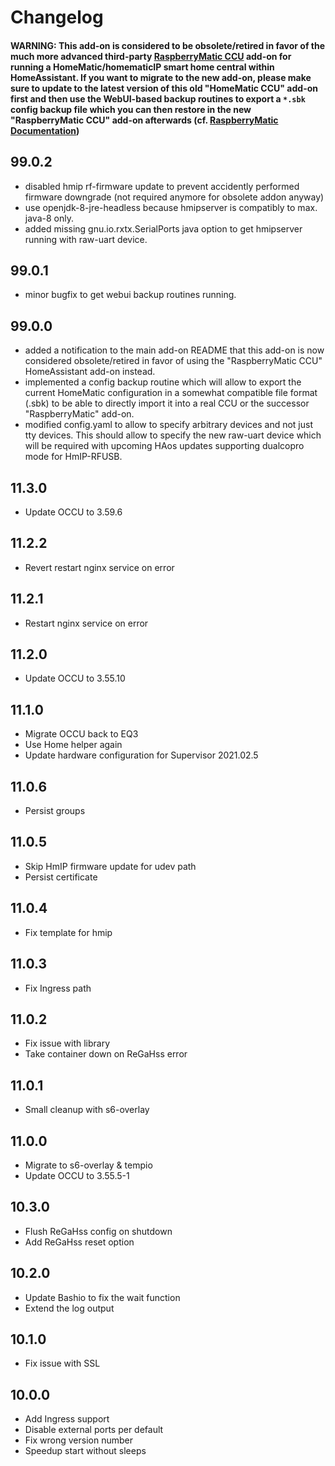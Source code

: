 # Changelog

#### WARNING: This add-on is considered to be obsolete/retired in favor of the much more advanced third-party [RaspberryMatic CCU](https://github.com/jens-maus/RaspberryMatic/tree/master/home-assistant-addon) add-on for running a HomeMatic/homematicIP smart home central within HomeAssistant. If you want to migrate to the new add-on, please make sure to update to the latest version of this old "HomeMatic CCU" add-on first and then use the WebUI-based backup routines to export a `*.sbk` config backup file which you can then restore in the new "RaspberryMatic CCU" add-on afterwards (cf. [RaspberryMatic Documentation](https://github.com/jens-maus/RaspberryMatic/wiki/Installation-HomeAssistant))

## 99.0.2

- disabled hmip rf-firmware update to prevent accidently performed
  firmware downgrade (not required anymore for obsolete addon anyway)
- use openjdk-8-jre-headless because hmipserver is compatibly to
  max. java-8 only.
- added missing gnu.io.rxtx.SerialPorts java option to get hmipserver
  running with raw-uart device.

## 99.0.1

- minor bugfix to get webui backup routines running.

## 99.0.0

- added a notification to the main add-on README that this add-on
  is now considered obsolete/retired in favor of using the
  "RaspberryMatic CCU" HomeAssistant add-on instead.
- implemented a config backup routine which will allow to export
  the current HomeMatic configuration in a somewhat compatible
  file format (.sbk) to be able to directly import it into a
  real CCU or the successor "RaspberryMatic" add-on.
- modified config.yaml to allow to specify arbitrary devices and
  not just tty devices. This should allow to specify the new
  raw-uart device which will be required with upcoming HAos updates
  supporting dualcopro mode for HmIP-RFUSB.

## 11.3.0

- Update OCCU to 3.59.6

## 11.2.2

- Revert restart nginx service on error

## 11.2.1

- Restart nginx service on error

## 11.2.0

- Update OCCU to 3.55.10

## 11.1.0

- Migrate OCCU back to EQ3
- Use Home helper again
- Update hardware configuration for Supervisor 2021.02.5

## 11.0.6

- Persist groups

## 11.0.5

- Skip HmIP firmware update for udev path
- Persist certificate

## 11.0.4

- Fix template for hmip

## 11.0.3

- Fix Ingress path

## 11.0.2

- Fix issue with library
- Take container down on ReGaHss error

## 11.0.1

- Small cleanup with s6-overlay

## 11.0.0

- Migrate to s6-overlay & tempio
- Update OCCU to 3.55.5-1

## 10.3.0

- Flush ReGaHss config on shutdown
- Add ReGaHss reset option

## 10.2.0

- Update Bashio to fix the wait function
- Extend the log output

## 10.1.0

- Fix issue with SSL

## 10.0.0

- Add Ingress support
- Disable external ports per default
- Fix wrong version number
- Speedup start without sleeps
